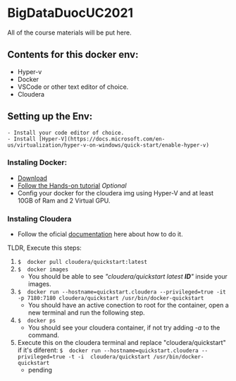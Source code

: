# BigDataDuocUC2021
All of the course materials will be put here.

## Contents for this docker env:

 - Hyper-v
 - Docker
 - VSCode or other text editor of choice.
 - Cloudera


 ## Setting up the Env:

    - Install your code editor of choice.
    - Install [Hyper-V](https://docs.microsoft.com/en-us/virtualization/hyper-v-on-windows/quick-start/enable-hyper-v)

 ### Instaling Docker:

* [Download](https://docs.docker.com/get-docker/)
* [Follow the Hands-on tutorial](https://docs.docker.com/get-started/) *Optional*
* Config your docker for the cloudera img using Hyper-V and at least 10GB of Ram and 2 Virtual GPU.

### Instaling Cloudera

* Follow the oficial [documentation](https://hub.docker.com/r/cloudera/quickstart/) here about how to do it.

TLDR, Execute this steps:
1. ` $  docker pull cloudera/quickstart:latest `
2. ` $  docker images `
    - You should be able to see *"cloudera/quickstart  latest  __ID__"* inside your images.
3. ` $  docker run --hostname=quickstart.cloudera --privileged=true -it -p 7180:7180 cloudera/quickstart /usr/bin/docker-quickstart `
    - You should have an active conection to root for the container, open a new terminal and run the following step.
4.  `$  docker ps`
    - You should see your cloudera container, if not try adding *-a* to the command.
5. Execute this on the cloudera terminal and replace "cloudera/quickstart" if it's diferent: `$  docker run --hostname=quickstart.cloudera --privileged=true -t -i  cloudera/quickstart /usr/bin/docker-quickstart`
    - pending